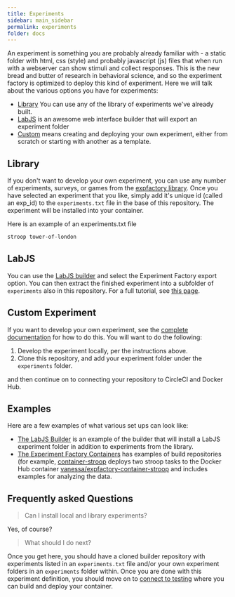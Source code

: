 ```yaml
---
title: Experiments
sidebar: main_sidebar
permalink: experiments
folder: docs
---
```


An experiment is something you are probably already familiar with - a static folder with html, css (style) and probably javascript (js) files that when run with a webserver can show stimuli and collect responses. This is the new bread and butter of research in behavioral science, and so the experiment factory is optimized to deploy this kind of experiment. Here we will talk about the various options you have for experiments:

 - [Library](#library) You can use any of the library of experiments we've already built.
 - [LabJS](#Lab-js) is an awesome web interface builder that will export an experiment folder
 - [Custom](#custom-experiment) means creating and deploying your own experiment, either from scratch or starting with another as a template.

## Library
If you don't want to develop your own experiment, you can use any number of experiments, surveys, or games from the [expfactory library](https://expfactory.github.io/experiments). Once you have selected an experiment that you like, simply add it's unique id (called an exp_id) to the `experiments.txt` file in the base of this repository. The experiment will be installed into your container.

Here is an example of an experiments.txt file

```bash
stroop tower-of-london
```

## LabJS
You can use the [LabJS builder](http://labjs.readthedocs.io/en/latest/learn/builder/) and select the Experiment Factory export option. You can then extract the finished experiment into a subfolder of `experiments` also in this repository. For a full tutorial, see [this page](https://expfactory.github.io/expfactory/integration-labjs).

## Custom Experiment

If you want to develop your own experiment, see the [complete documentation](https://expfactory.github.io/expfactory/contribute#contribute-an-experiment) for how to do this. You will want to do the following:

 1. Develop the experiment locally, per the instructions above.
 2. Clone this repository, and add your experiment folder under the `experiments` folder.
 
and then continue on to connecting your repository to CircleCI and Docker Hub.

## Examples
Here are a few examples of what various set ups can look like:

 - [The LabJS Builder](https://expfactory.github.io/expfactory/integration-labjs) is an example of the builder that will install a LabJS experiment folder in addition to experiments from the library.
 - [The Experiment Factory Containers](https://www.github.com/expfactory-containers) has examples of build repositories (for example, [container-stroop](https://github.com/expfactory-containers/container-stroop) deploys two stroop tasks to the Docker Hub container [vanessa/expfactory-container-stroop](https://hub.docker.com/r/vanessa/expfactory-container-stroop/tags/) and includes examples for analyzing the data.

## Frequently asked Questions

> Can I install local and library experiments?

Yes, of course?

> What should I do next?

Once you get here, you should have a cloned builder repository with experiments listed in an `experiments.txt` file and/or your own experiment folders in an `experiments` folder within. Once you are done with this experiment definition, you should move on to [connect to testing](testing) where you can build and deploy your container.
